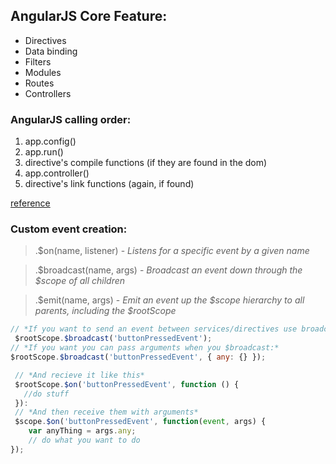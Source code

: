 ## AngularJS Core Feature:

 - Directives 
 - Data binding
 - Filters
 - Modules
 - Routes
 - Controllers


### AngularJS calling order:

1. app.config()
2. app.run()
3. directive's compile functions (if they are found in the dom)
4. app.controller()
5. directive's link functions (again, if found)

[reference](https://github.com/angular/angular.js/blob/master/docs/content/guide/module.ngdoc)

### Custom event creation:

> .$on(name, listener) - *Listens for a specific event by a given name*

> .$broadcast(name, args) - *Broadcast an event down through the $scope of all children*

> .$emit(name, args) - *Emit an event up the $scope hierarchy to all parents, including the $rootScope*

```javascript
// *If you want to send an event between services/directives use broadcast:*
 $rootScope.$broadcast('buttonPressedEvent');
// *If you want you can pass arguments when you $broadcast:*
$rootScope.$broadcast('buttonPressedEvent', { any: {} });
```

```javascript
 // *And recieve it like this*
 $rootScope.$on('buttonPressedEvent', function () { 
   //do stuff 
 }):
 // *And then receive them with arguments*
 $scope.$on('buttonPressedEvent', function(event, args) {
    var anyThing = args.any;
    // do what you want to do
});
```


